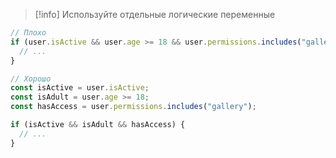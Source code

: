 >[!info] Используйте отдельные логические переменные
```ts
// Плохо
if (user.isActive && user.age >= 18 && user.permissions.includes("gallery")) {
  // ...
}

// Хорошо
const isActive = user.isActive;
const isAdult = user.age >= 18;
const hasAccess = user.permissions.includes("gallery");

if (isActive && isAdult && hasAccess) {
  // ...
}
```
